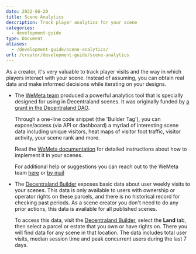 ```yaml
---
date: 2022-06-20
title: Scene Analytics
description: Track player analytics for your scene
categories:
  - development-guide
type: Document
aliases:
  - /development-guide/scene-analytics/
url: /creator/development-guide/scene-analytics
---
```



As a creator, it's very valuable to track player visits and the way in which players interact with your scene. Instead of assuming, you can obtain real data and make informed decisions while iterating on your designs.

- The [WeMeta team](https://wemeta.world/about) produced a powerful analytics tool that is specially designed for using in Decentraland scenes. It was originally funded by [a grant in the Decentraland DAO](https://forum.decentraland.org/t/dao-qmdxcqc-wemeta-builder-tag/8194). 

	Through a one-line code snippet (the 'Builder Tag'), you can expose/access (via API or dashboard) a myriad of interesting scene data including unique visitors, heat maps of visitor foot traffic, visitor activity, your scene rank and more. 
	
	Read the [WeMeta documentation](https://docs.wemeta.world/docs/quick-start-decentraland) for detailed instructions about how to implement it in your scenes.
	
	For additional help or suggestions you can reach out to the WeMeta team [here](https://docs.wemeta.world) or [by mail](mailto:contact@wemeta.world)

- The [Decentraland Builder](builder.decentraland.org) exposes basic data about user weekly visits to your scenes. This data is only available to users with ownership or operator rights on these parcels, and there is no historical record for checking past periods. As a scene creator you don't need to do any prior actions, this data is available for all published scenes.

	To access this data, visit the [Decentraland Builder](builder.decentraland.org), select the **Land** tab, then select a parcel or estate that you own or have rights on. There you will find data for any scene in that location. The data includes total user visits, median session time and peak concurrent users during the last 7 days.

